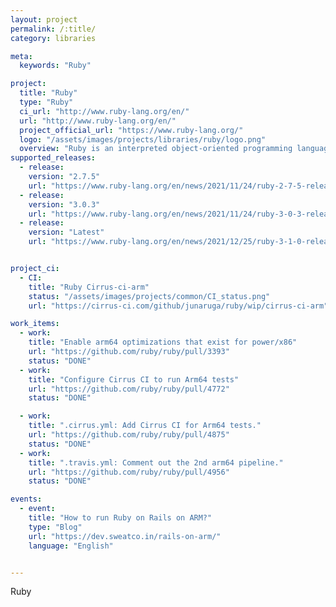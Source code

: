 ```yaml
---
layout: project
permalink: /:title/
category: libraries

meta:
  keywords: "Ruby"

project:
  title: "Ruby"
  type: "Ruby"
  ci_url: "http://www.ruby-lang.org/en/"
  url: "http://www.ruby-lang.org/en/"
  project_official_url: "https://www.ruby-lang.org/"
  logo: "/assets/images/projects/libraries/ruby/logo.png"
  overview: "Ruby is an interpreted object-oriented programming language often used for web development. It also offers many scripting features to process plain text and serialized files, or manage system tasks. It is simple, straightforward, and extensible."
supported_releases:
  - release:
    version: "2.7.5"
    url: "https://www.ruby-lang.org/en/news/2021/11/24/ruby-2-7-5-released/"
  - release:
    version: "3.0.3"
    url: "https://www.ruby-lang.org/en/news/2021/11/24/ruby-3-0-3-released/"
  - release:
    version: "Latest"
    url: "https://www.ruby-lang.org/en/news/2021/12/25/ruby-3-1-0-released/"


project_ci:
  - CI:
    title: "Ruby Cirrus-ci-arm"
    status: "/assets/images/projects/common/CI_status.png"
    url: "https://cirrus-ci.com/github/junaruga/ruby/wip/cirrus-ci-arm"

work_items:
  - work:
    title: "Enable arm64 optimizations that exist for power/x86"
    url: "https://github.com/ruby/ruby/pull/3393"
    status: "DONE"
  - work:
    title: "Configure Cirrus CI to run Arm64 tests"
    url: "https://github.com/ruby/ruby/pull/4772"
    status: "DONE"

  - work:
    title: ".cirrus.yml: Add Cirrus CI for Arm64 tests."
    url: "https://github.com/ruby/ruby/pull/4875"
    status: "DONE"
  - work:
    title: ".travis.yml: Comment out the 2nd arm64 pipeline."
    url: "https://github.com/ruby/ruby/pull/4956"
    status: "DONE"

events:
  - event:
    title: "How to run Ruby on Rails on ARM?"
    type: "Blog"
    url: "https://dev.sweatco.in/rails-on-arm/"
    language: "English"


---
```


<p>Ruby</p>
